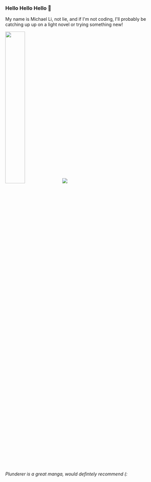 

### Hello Hello Hello 👋

My name is Michael Li, not lie, and if I'm not coding, I'll probably be catching up up on a light novel or trying something new!

<p float="left">
  <img src="https://imgur.com/OQeN3k9.png" width = 35%>
  <img src="https://github-readme-stats.vercel.app/api?username=itslinotlie&count_private=true&show_icons=true&theme=calm">
</p>

###### Plunderer is a great manga, would defintely recommend (:




<!--
**itslinotlie/itslinotlie** is a ✨ _special_ ✨ repository because its `README.md` (this file) appears on your GitHub profile.

Here are some ideas to get you started:

- 🔭 I’m currently working on ...
- 🌱 I’m currently learning ...
- 👯 I’m looking to collaborate on ...
- 🤔 I’m looking for help with ...
- 💬 Ask me about ...
- 📫 How to reach me: ...
- 😄 Pronouns: ...
- ⚡ Fun fact: ...
-->
